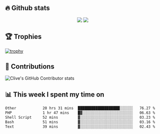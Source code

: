 ## &#128293; Github stats

<!-- GitHub Readme Streak Stats - https://github.com/DenverCoder1/github-readme-streak-stats -->
<p align="center">

<picture>
  <source 
    srcset="https://github-readme-stats.vercel.app/api?username=clivewalkden&count_private=true&show_icons=true&theme=darcula"
    media="(prefers-color-scheme: dark)"
  />
  <source
    srcset="https://github-readme-stats.vercel.app/api?username=clivewalkden&count_private=true&show_icons=true&theme=calm"
    media="(prefers-color-scheme: light), (prefers-color-scheme: no-preference)"
  />
  <img src="https://github-readme-stats.vercel.app/api?username=clivewalkden&count_private=true&show_icons=true&theme=darcula" />
</picture>

<a href="https://git.io/streak-stats" target="_blank">
  <img src="http://github-readme-streak-stats.herokuapp.com?user=clivewalkden&theme=darcula&date_format=j%20M%5B%20Y%5D" />
</a>

</p>

## &#127942; Trophies
[![trophy](https://github-profile-trophy.vercel.app/?username=clivewalkden&theme=onedark)](https://github.com/clivewalkden/github-profile-trophy)

## &#129309; Contributions
![Clive's GitHub Contributor stats](https://github-contributor-stats.vercel.app/api?username=clivewalkden)

## &#128202; This week I spent my time on
<!--START_SECTION:waka-->

```txt
Other            20 hrs 31 mins  ███████████████████░░░░░░   76.27 %
PHP              1 hr 47 mins    █▓░░░░░░░░░░░░░░░░░░░░░░░   06.63 %
Shell Script     52 mins         ▓░░░░░░░░░░░░░░░░░░░░░░░░   03.23 %
Bash             51 mins         ▓░░░░░░░░░░░░░░░░░░░░░░░░   03.16 %
Text             39 mins         ▓░░░░░░░░░░░░░░░░░░░░░░░░   02.43 %
```

<!--END_SECTION:waka-->
